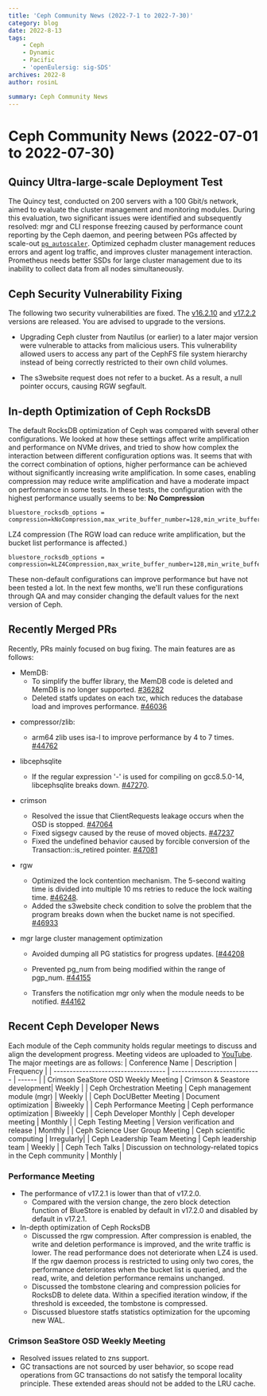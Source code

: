 ```yaml
---
title: 'Ceph Community News (2022-7-1 to 2022-7-30)'
category: blog
date: 2022-8-13
tags:
    - Ceph
    - Dynamic
    - Pacific
    - 'openEulersig: sig-SDS'
archives: 2022-8
author: rosinL

summary: Ceph Community News
---
```


# Ceph Community News (2022-07-01 to 2022-07-30)

## Quincy Ultra-large-scale Deployment Test
The Quincy test, conducted on 200 servers with a 100 Gbit/s network, aimed to evaluate the cluster management and monitoring modules. During this evaluation, two significant issues were identified and subsequently resolved: mgr and CLI response freezing caused by performance count reporting by the Ceph daemon, and peering between PGs affected by scale-out [`pg_autoscaler`](https://docs.ceph.com/en/quincy/rados/operations/placement-groups/#autoscaling-placement-groups). Optimized cephadm cluster management reduces errors and agent log traffic, and improves cluster management interaction. Prometheus needs better SSDs for large cluster management due to its inability to collect data from all nodes simultaneously.

## Ceph Security Vulnerability Fixing
The following two security vulnerabilities are fixed. The [v16.2.10](https://ceph.io/en/news/blog/2022/v16-2-10-pacific-released/) and [v17.2.2](https://ceph.io/en/news/blog/2022/v17-2-2-quincy-released/) versions are released. You are advised to upgrade to the versions.

- Upgrading Ceph cluster from Nautilus (or earlier) to a later major version were vulnerable to attacks from malicious users. This vulnerability allowed users to access any part of the CephFS file system hierarchy instead of being correctly restricted to their own child volumes.

- The s3website request does not refer to a bucket. As a result, a null pointer occurs, causing RGW segfault.

## In-depth Optimization of Ceph RocksDB
The default RocksDB optimization of Ceph was compared with several other configurations. We looked at how these settings affect write amplification and performance on NVMe drives, and tried to show how complex the interaction between different configuration options was. It seems that with the correct combination of options, higher performance can be achieved without significantly increasing write amplification. In some cases, enabling compression may reduce write amplification and have a moderate impact on performance in some tests. In these tests, the configuration with the highest performance usually seems to be:
**No Compression**

```
bluestore_rocksdb_options = compression=kNoCompression,max_write_buffer_number=128,min_write_buffer_number_to_merge=16,compaction_style=kCompactionStyleLevel,write_buffer_size=8388608,max_background_jobs=4,level0_file_num_compaction_trigger=8,max_bytes_for_level_base=1073741824,max_bytes_for_level_multiplier=8,compaction_readahead_size=2MB,max_total_wal_size=1073741824,writable_file_max_buffer_size=0
```
LZ4 compression (The RGW load can reduce write amplification, but the bucket list performance is affected.)
```
bluestore_rocksdb_options = compression=kLZ4Compression,max_write_buffer_number=128,min_write_buffer_number_to_merge=16,compaction_style=kCompactionStyleLevel,write_buffer_size=8388608,max_background_jobs=4,level0_file_num_compaction_trigger=8,max_bytes_for_level_base=1073741824,max_bytes_for_level_multiplier=8,compaction_readahead_size=2MB,max_total_wal_size=1073741824,writable_file_max_buffer_size=0
```
These non-default configurations can improve performance but have not been tested a lot. In the next few months, we'll run these configurations through QA and may consider changing the default values for the next version of Ceph.

## Recently Merged PRs
Recently, PRs mainly focused on bug fixing. The main features are as follows:
* MemDB:
  - To simplify the buffer library, the MemDB code is deleted and MemDB is no longer supported. [#36282](https://github.com/ceph/ceph/pull/36282)
  - Deleted statfs updates on each txc, which reduces the database load and improves performance. [#46036](https://github.com/ceph/ceph/pull/46036)
- compressor/zlib:
  
  - arm64 zlib uses isa-l to improve performance by 4 to 7 times. [#44762](https://github.com/ceph/ceph/pull/44762)
- libcephsqlite
  
  - If the regular expression '-' is used for compiling on gcc8.5.0-14, libcephsqlite breaks down. [#47270](https://github.com/ceph/ceph/pull/47270).
- crimson
  
  - Resolved the issue that ClientRequests leakage occurs when the OSD is stopped. [#47064](https://github.com/ceph/ceph/pull/47064)
  - Fixed sigsegv caused by the reuse of moved objects. [#47237](https://github.com/ceph/ceph/pull/47237)
  - Fixed the undefined behavior caused by forcible conversion of the Transaction::is_retired pointer. [#47081](https://github.com/ceph/ceph/pull/47081)
- rgw
  
  - Optimized the lock contention mechanism. The 5-second waiting time is divided into multiple 10 ms retries to reduce the lock waiting time. [#46248](https://github.com/ceph/ceph/pull/46248).
  - Added the s3website check condition to solve the problem that the program breaks down when the bucket name is not specified. [#46933](https://github.com/ceph/ceph/pull/46933)
- mgr large cluster management optimization
  
  - Avoided dumping all PG statistics for progress updates. [[#44208](https://github.com/ceph/ceph/pull/44208)
  
  - Prevented pg_num from being modified within the range of pgp_num. [#44155](https://github.com/ceph/ceph/pull/44155)
  
  - Transfers the notification mgr only when the module needs to be notified. [#44162](https://github.com/ceph/ceph/pull/44162)

## Recent Ceph Developer News
Each module of the Ceph community holds regular meetings to discuss and align the development progress. Meeting videos are uploaded to [YouTube](https://www.youtube.com/channel/UCno-Fry25FJ7B4RycCxOtfw/videos). The major meetings are as follows:
| Conference Name                           | Description             | Frequency  |
| ----------------------------------- | ---------------------------- | ------ |
| Crimson SeaStore OSD Weekly Meeting | Crimson & Seastore development| Weekly  |
| Ceph Orchestration Meeting          | Ceph management module (mgr)     | Weekly |
| Ceph DocUBetter Meeting             | Document optimization                    | Biweekly  |
| Ceph Performance Meeting            | Ceph performance optimization                | Biweekly  |
| Ceph Developer Monthly              | Ceph developer meeting        | Monthly  |
| Ceph Testing Meeting                | Version verification and release          | Monthly |
| Ceph Science User Group Meeting     | Ceph scientific computing        | Irregularly|
| Ceph Leadership Team Meeting        | Ceph leadership team            | Weekly |
| Ceph Tech Talks                    | Discussion on technology-related topics in the Ceph community | Monthly |

### Performance Meeting
- The performance of v17.2.1 is lower than that of v17.2.0.
  - Compared with the version change, the zero block detection function of BlueStore is enabled by default in v17.2.0 and disabled by default in v17.2.1.
- In-depth optimization of Ceph RocksDB
  - Discussed the rgw compression. After compression is enabled, the write and deletion performance is improved, and the write traffic is lower. The read performance does not deteriorate when LZ4 is used. If the rgw daemon process is restricted to using only two cores, the performance deteriorates when the bucket list is queried, and the read, write, and deletion performance remains unchanged.
  - Discussed the tombstone clearing and compression policies for RocksDB to delete data. Within a specified iteration window, if the threshold is exceeded, the tombstone is compressed.
  - Discussed bluestore statfs statistics optimization for the upcoming new WAL.

### Crimson SeaStore OSD Weekly Meeting
- Resolved issues related to zns support.
- GC transactions are not sourced by user behavior, so scope read operations from GC transactions do not satisfy the temporal locality principle. These extended areas should not be added to the LRU cache.
